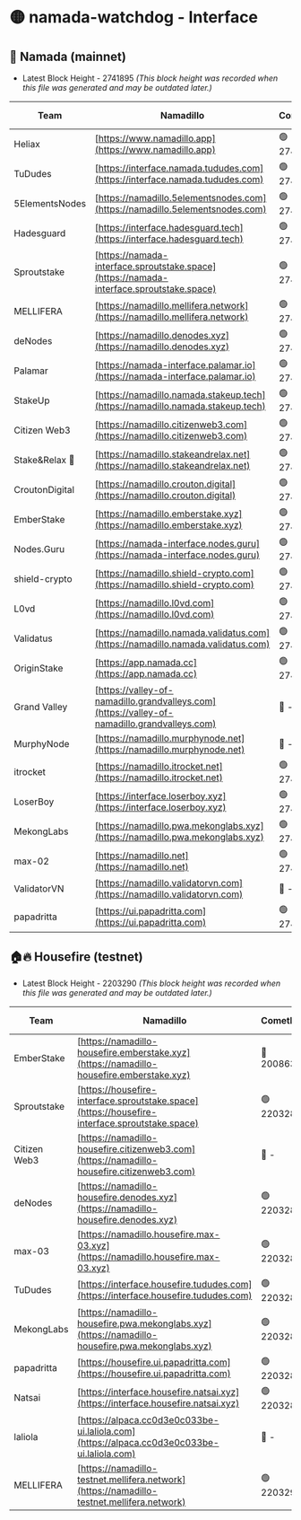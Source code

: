 # 🟡 namada-watchdog - Interface

## 🚀 Namada (mainnet)
- Latest Block Height - 2741895 *(This block height was recorded when this file was generated and may be outdated later.)*

| Team | Namadillo | CometBFT | Indexer | MASP Indexer |
|-|-|-|-|-|
| Heliax | [https://www.namadillo.app](https://www.namadillo.app) | 🟢 2741873 | 🟢 2741873 | 🟢 2741873 |
| TuDudes | [https://interface.namada.tududes.com](https://interface.namada.tududes.com) | 🟢 2741873 | 🟢 2741873 | 🟢 2741873 |
| 5ElementsNodes | [https://namadillo.5elementsnodes.com](https://namadillo.5elementsnodes.com) | 🟢 2741874 | 🟢 2741874 | 🟢 2741873 |
| Hadesguard | [https://interface.hadesguard.tech](https://interface.hadesguard.tech) | 🟢 2741875 | 🟢 2741874 | 🟢 2741874 |
| Sproutstake | [https://namada-interface.sproutstake.space](https://namada-interface.sproutstake.space) | 🟢 2741875 | 🟢 2741875 | 🟢 2741875 |
| MELLIFERA | [https://namadillo.mellifera.network](https://namadillo.mellifera.network) | 🟢 2741876 | 🟢 2741876 | 🟢 2741877 |
| deNodes | [https://namadillo.denodes.xyz](https://namadillo.denodes.xyz) | 🟢 2741877 | 🟢 2741877 | 🟢 2741877 |
| Palamar | [https://namada-interface.palamar.io](https://namada-interface.palamar.io) | 🟢 2741878 | 🟢 2741878 | 🟢 2741878 |
| StakeUp | [https://namadillo.namada.stakeup.tech](https://namadillo.namada.stakeup.tech) | 🟢 2741879 | 🟢 2741879 | 🟢 2741879 |
| Citizen Web3 | [https://namadillo.citizenweb3.com](https://namadillo.citizenweb3.com) | 🟢 2741880 | 🟢 2741879 | 🟢 2741879 |
| Stake&Relax 🦥 | [https://namadillo.stakeandrelax.net](https://namadillo.stakeandrelax.net) | 🟢 2741880 | 🟢 2741880 | 🟢 2741880 |
| CroutonDigital | [https://namadillo.crouton.digital](https://namadillo.crouton.digital) | 🟢 2741881 | 🟢 2741881 | 🟢 2741881 |
| EmberStake | [https://namadillo.emberstake.xyz](https://namadillo.emberstake.xyz) | 🟢 2741882 | 🟢 2741881 | 🟢 2741881 |
| Nodes.Guru | [https://namada-interface.nodes.guru](https://namada-interface.nodes.guru) | 🟢 2741882 | 🟢 2741882 | 🟢 2741882 |
| shield-crypto | [https://namadillo.shield-crypto.com](https://namadillo.shield-crypto.com) | 🟢 2741883 | 🟢 2741883 | 🟢 2741883 |
| L0vd | [https://namadillo.l0vd.com](https://namadillo.l0vd.com) | 🟢 2741884 | 🟢 2741884 | 🟢 2741884 |
| Validatus | [https://namadillo.namada.validatus.com](https://namadillo.namada.validatus.com) | 🟢 2741885 | 🟢 2741885 | 🟢 2741885 |
| OriginStake | [https://app.namada.cc](https://app.namada.cc) | 🟢 2741886 | 🟢 2741886 | 🟢 2741886 |
| Grand Valley | [https://valley-of-namadillo.grandvalleys.com](https://valley-of-namadillo.grandvalleys.com) | 🔴 - | 🔴 - | 🔴 - |
| MurphyNode | [https://namadillo.murphynode.net](https://namadillo.murphynode.net) | 🔴 - | 🔴 - | 🔴 - |
| itrocket | [https://namadillo.itrocket.net](https://namadillo.itrocket.net) | 🟢 2741890 | 🟢 2741890 | 🟢 2741890 |
| LoserBoy | [https://interface.loserboy.xyz](https://interface.loserboy.xyz) | 🟢 2741891 | 🟢 2741890 | 🟢 2741890 |
| MekongLabs | [https://namadillo.pwa.mekonglabs.xyz](https://namadillo.pwa.mekonglabs.xyz) | 🟢 2741891 | 🟢 2741891 | 🟢 2741891 |
| max-02 | [https://namadillo.net](https://namadillo.net) | 🟢 2741892 | 🟢 2741892 | 🟢 2741892 |
| ValidatorVN | [https://namadillo.validatorvn.com](https://namadillo.validatorvn.com) | 🔴 - | 🔴 - | 🔴 - |
| papadritta | [https://ui.papadritta.com](https://ui.papadritta.com) | 🟢 2741895 | 🟢 2741895 | 🟢 2741895 |

## 🏠🔥 Housefire (testnet)
- Latest Block Height - 2203290 *(This block height was recorded when this file was generated and may be outdated later.)*

| Team | Namadillo | CometBFT | Indexer | MASP Indexer |
|-|-|-|-|-|
| EmberStake | [https://namadillo-housefire.emberstake.xyz](https://namadillo-housefire.emberstake.xyz) | 🔴 2008636 | 🔴 - | 🔴 - |
| Sproutstake | [https://housefire-interface.sproutstake.space](https://housefire-interface.sproutstake.space) | 🟢 2203283 | 🟢 2203283 | 🟢 2203284 |
| Citizen Web3 | [https://namadillo-housefire.citizenweb3.com](https://namadillo-housefire.citizenweb3.com) | 🔴 - | 🟢 2203285 | 🟢 2203285 |
| deNodes | [https://namadillo-housefire.denodes.xyz](https://namadillo-housefire.denodes.xyz) | 🟢 2203286 | 🟢 2203286 | 🟢 2203286 |
| max-03 | [https://namadillo.housefire.max-03.xyz](https://namadillo.housefire.max-03.xyz) | 🟢 2203286 | 🔴 2167206 | 🟢 2203286 |
| TuDudes | [https://interface.housefire.tududes.com](https://interface.housefire.tududes.com) | 🟢 2203287 | 🟢 2203287 | 🟢 2203287 |
| MekongLabs | [https://namadillo-housefire.pwa.mekonglabs.xyz](https://namadillo-housefire.pwa.mekonglabs.xyz) | 🟢 2203287 | 🟢 2203287 | 🟢 2203287 |
| papadritta | [https://housefire.ui.papadritta.com](https://housefire.ui.papadritta.com) | 🟢 2203288 | 🟢 2203288 | 🟢 2203288 |
| Natsai | [https://interface.housefire.natsai.xyz](https://interface.housefire.natsai.xyz) | 🟢 2203288 | 🟢 2203288 | 🟢 2203288 |
| laliola | [https://alpaca.cc0d3e0c033be-ui.laliola.com](https://alpaca.cc0d3e0c033be-ui.laliola.com) | 🔴 - | 🔴 - | 🔴 - |
| MELLIFERA | [https://namadillo-testnet.mellifera.network](https://namadillo-testnet.mellifera.network) | 🟢 2203290 | 🟢 2203290 | 🟢 2203290 |

